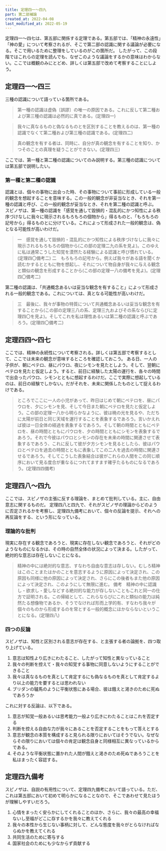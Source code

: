 ```yaml
---
title: 定理四一～四九
part: 第二部補論
created_at: 2022-04-08
last_modified_at: 2022-05-19
---
```

定理四一～四七は、第五部に関係する定理である。第五部では、「精神の永遠性」「神の愛」について考察されるが、そこで第二部の認識に関する議論が必要になる。そこで用いるために整理をしているのがこの箇所だ。
したがって、この段階ではこれらの定理を読んでも、なぜこのような議論をするかの意味はわからない。ここでは概観のみにとどめ、詳しくは第五部で改めて考察することにしよう。

## 定理四一～四三

三種の認識について語っている箇所である。

>第一種の認識は虚偽〔誤謬〕の唯一の原因である。これに反して第二種および第三種の認識は必然的に真である。(定理四一)

>我々に真なるものと偽なるものとを区別することを教えるのは、第一種の認識でなくて第二種および第三種の認識である。(定理四二)

>真の観念を有する者は、同時に、自分が真の観念を有することを知り、かつそのことの真理を疑うことができない。(定理四三)

ここでは、第一種と第二種の認識についてのみ説明する。第三種の認識については第五部で説明したい。

### 第一種と第二種の認識

認識とは、個々の事物に出会った時、その事物について事前に形成している一般的観念を想起することを意味する。この一般的観念が非妥当なとき、それを第一種の認識と呼び、この一般的観念が妥当なとき、それを第二種の認識と呼ぶ。
スピノザは、第一種の認識を「感覚を通して毀損的・混乱的にかつ知性による秩序づけなしに我々に現示されるもろもろの個物から」得るものと、「もろもろの記号から」得るものとに分けている。これによって形成された一般的観念は、偽となる可能性が高いわけだ。

>一　感覚を通して毀損的・混乱的にかつ知性による秩序づけなしに我々に現示されるもろもろの個物から(この部の定理二九の系を見よ)。このゆえに私は通常こうした知覚を漠然たる経験による認識と呼び慣れている。(定理四〇備考二)
>二　もろもろの記号から。例えば我々がある語を聞くか読むかするとともに物を想起し、それについて物自身が我々に与える観念と類似の観念を形成することから(この部の定理一八の備考を見よ)。(定理四〇備考二)

第二種の認識は、「共通概念あるいは妥当な観念を有すること」によって形成される一般的観念である。これについては、真となる可能性が高いわけだ。

>三　最後に、我々が事物の特質について共通概念あるいは妥当な観念を有することから(この部の定理三八の系、定理三九およびその系ならびに定理四〇を見よ)。そしてこれを私は理性あるいは第二種の認識と呼ぶであろう。(定理四〇備考二)

## 定理四四～四七

ここでは、精神の永続性について考察される。詳しくは第五部で考察するとして、ここでは未来の観念が意味するところを確認しておこう。
ある日、一人の子供が、朝にペテロ、昼にパウロ、夜にシモンを見たとしよう。そして、翌朝にペテロを見たと仮定しよう。すると、前日に経験した太陽の運行を、各々の時間で出会ったパウロ、シモンとともに想起するわけだ。ここで実際に想起しているのは、前日の経験でしかない。だがそれを、未来に関係したものとして捉えるわけである。

>ところでここに一人の小児があって、昨日はじめて朝にペテロを、昼にパウロを、夕にシモンを見、そして今日また朝にペテロを見たと仮定しよう。この部の定理一八から明らかなように、彼は暁の光を見るや、ただちに太陽が前日と同じ天域を運行することを表象するであろう。言いかえれば彼は一日全体の経過を表象するであろう。そして朝の時間とともにペテロを、昼の時間とともにパウロを、夕の時間とともにシモンを表象するであろう。それで今彼はパウロとシモンの存在を未来の時間に関連させて表象するであろう、これに反して彼が夕方シモンを見るとしたら、彼はパウロとペテロを過去の時間とともに表象してこの二人を過去の時間に関連させるであろう。そしてこうした表象結合は彼がこれらの人間をこの同じ順序において見る度合が重なるにつれてますます確乎たるものになるであろう。(定理四四備考)

## 定理四八～四九

ここでは、スピノザの主張に反する理論を、まとめて批判している。主に、自由意志に関するものだ。
定理四八と四九で、それがスピノザの理論からどのように否定されるかを考察し、定理四九備考において、個々の反論を提示、それへの再反論をする、という形になっている。

### 理論的な批判

現実に存在する観念であろうと、現実に存在しない観念であろうと、それがどのようなものになるかは、その時の自然全体の状況によって決まる。したがって、絶対的な意志は存在しないことになる。

>精神の中には絶対的な意志、すなわち自由な意志は存しない。むしろ精神はこのことまたはかのことを意志するように原因によって決定され、この原因も同様に他の原因によって決定され、さらにこの後者もまた他の原因によって決定され、このようにして無限に進む。
>備考　精神の中に認識し・欲求し・愛しなどする絶対的な能力が存しないこともこれと同一の仕方で証明される。この帰結として、これらならびにこれと類似の能力は純然たる想像物であるか、そうでなければ形而上学的有、すなわち我々が個々のものから形成するのを常とする一般的概念にほかならないということになる。(定理四八)

### 四つの反論

スピノザは、知性と区別される意志が存在する、と主張する者の論拠を、四つ取り上げている。

1. 意志は知性より広きにわたること、したがって知性と異なっていること
2. 我々の判断を控えて・我々の知覚する事物に同意しないようにすることができること
3. 我々は真なるものを真として肯定するにも偽なるものを真として肯定するより以上の能力を要するとは思われない
4. ブリダンの驢馬のように平衡状態にある場合、彼は餓えと渇きのために死ぬであろうか

これに対する反論は、以下である。

1. 意志が知覚一般あるいは思考能力一般より広きにわたることはこれを否定する
2. 判断を控える自由な力が我々にあることを否定することをもって答えとする
3. 意志が観念の本質を構成すると見られる限りにおいてはそうでない。なぜならその限りにおいては個々の肯定は観念自身と同様相互に異なっているからである。
4. そのような平衡状態に置かれた人間が餓えと渇きのため死ぬであろうことを私はまったく容認する。

## 定理四九備考

スピノザは、自説の有用性について、定理四九備考において語っている。ただ、これは第五部において初めて明らかになることなので、そこであわせて見たほうが理解しやすいだろう。

1. 心情をまったく安らかにしてくれることのほか、さらに、我々の最高の幸福ないし至福がどこに存するかを我々に教えてくれる
2. 我々の本性から生じない事柄に対して、どんな態度を我々がとらなければならぬかを教えてくれる
3. 共同生活のために寄与する
4. 国家社会のためにも少なからず貢献する
